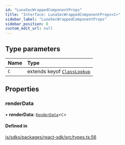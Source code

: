 ```yaml
---
id: "LunaSecWrappedComponentProps"
title: "Interface: LunaSecWrappedComponentProps<C>"
sidebar_label: "LunaSecWrappedComponentProps"
sidebar_position: 0
custom_edit_url: null
---
```


## Type parameters

| Name | Type |
| :------ | :------ |
| `C` | extends keyof [`ClassLookup`](ClassLookup.md) |

## Properties

### renderData

• **renderData**: [`RenderData`](RenderData.md)<`C`\>

#### Defined in

[js/sdks/packages/react-sdk/src/types.ts:56](https://github.com/refinery-labs/lunasec-node-monorepo/blob/2d4dd78/js/sdks/packages/react-sdk/src/types.ts#L56)
